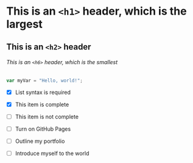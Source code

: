 # This is an `<h1>` header, which is the largest

## This is an `<h2>` header

###### This is an `<h6>` header, which is the smallest 

``` javascript
var myVar = "Hello, world!";
```
- [x] List syntax is required
- [x] This item is complete
- [ ] This item is not complete

- [ ] Turn on GitHub Pages
- [ ] Outline my portfolio
- [ ] Introduce myself to the world

